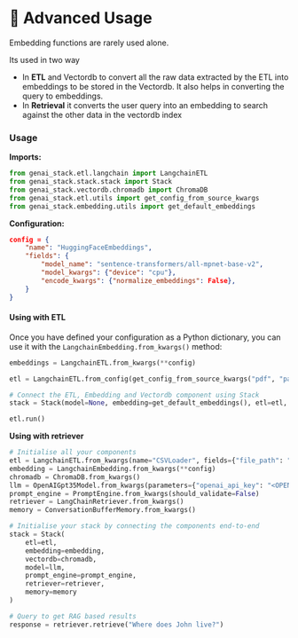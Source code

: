 # 📖 Advanced Usage

Embedding functions are rarely used alone.&#x20;

Its used in two way&#x20;

* In **ETL** and Vectordb to convert all the raw data extracted by the ETL into embeddings to be stored in the Vectordb. It also helps in converting the query to embeddings.&#x20;
* In **Retrieval** it converts the user query into an embedding to search against the other data in the vectordb index

### Usage

**Imports:**&#x20;

```python
from genai_stack.etl.langchain import LangchainETL
from genai_stack.stack.stack import Stack
from genai_stack.vectordb.chromadb import ChromaDB
from genai_stack.etl.utils import get_config_from_source_kwargs
from genai_stack.embedding.utils import get_default_embeddings
```

**Configuration:**

```json
config = {
    "name": "HuggingFaceEmbeddings",
    "fields": {
        "model_name": "sentence-transformers/all-mpnet-base-v2",
        "model_kwargs": {"device": "cpu"},
        "encode_kwargs": {"normalize_embeddings": False},
    }
}
```

#### Using with ETL

Once you have defined your configuration as a Python dictionary, you can use it with the `LangchainEmbedding.from_kwargs()` method:

```python
embeddings = LangchainETL.from_kwargs(**config)

etl = LangchainETL.from_config(get_config_from_source_kwargs("pdf", "path/to/pdf"))

# Connect the ETL, Embedding and Vectordb component using Stack
stack = Stack(model=None, embedding=get_default_embeddings(), etl=etl, vectordb=ChromaDB.from_kwargs())

etl.run()
```

**Using with retriever**

```python
# Initialise all your components
etl = LangchainETL.from_kwargs(name="CSVLoader", fields={"file_path": "addresses.csv"})
embedding = LangchainEmbedding.from_kwargs(**config)
chromadb = ChromaDB.from_kwargs()
llm = OpenAIGpt35Model.from_kwargs(parameters={"openai_api_key": "<OPENAI-API-KEY>"})
prompt_engine = PromptEngine.from_kwargs(should_validate=False)
retriever = LangChainRetriever.from_kwargs()
memory = ConversationBufferMemory.from_kwargs()

# Initialise your stack by connecting the components end-to-end
stack = Stack(
    etl=etl,
    embedding=embedding,
    vectordb=chromadb,
    model=llm,
    prompt_engine=prompt_engine,
    retriever=retriever,
    memory=memory
)

# Query to get RAG based results
response = retriever.retrieve("Where does John live?")


```

